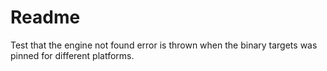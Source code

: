 # Readme

Test that the engine not found error is thrown when the binary targets was pinned for different platforms.
